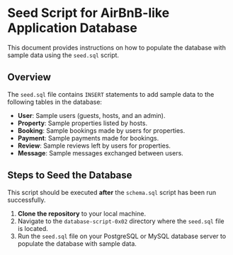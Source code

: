 # Seed Script for AirBnB-like Application Database

This document provides instructions on how to populate the database with sample data using the `seed.sql` script.

## Overview

The `seed.sql` file contains `INSERT` statements to add sample data to the following tables in the database:
- **User**: Sample users (guests, hosts, and an admin).
- **Property**: Sample properties listed by hosts.
- **Booking**: Sample bookings made by users for properties.
- **Payment**: Sample payments made for bookings.
- **Review**: Sample reviews left by users for properties.
- **Message**: Sample messages exchanged between users.

## Steps to Seed the Database

This script should be executed **after** the `schema.sql` script has been run successfully.

1. **Clone the repository** to your local machine.
2. Navigate to the `database-script-0x02` directory where the `seed.sql` file is located.
3. Run the `seed.sql` file on your PostgreSQL or MySQL database server to populate the database with sample data.

